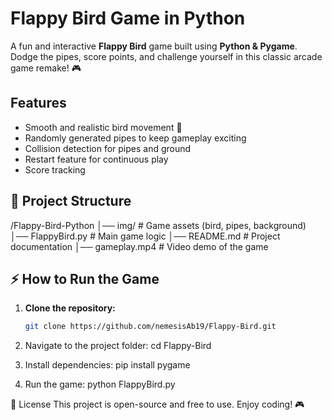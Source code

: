 # Flappy Bird Game in Python
A fun and interactive **Flappy Bird** game built using **Python & Pygame**.  
Dodge the pipes, score points, and challenge yourself in this classic arcade game remake! 🎮

## Features
- Smooth and realistic bird movement 🐤  
- Randomly generated pipes to keep gameplay exciting  
- Collision detection for pipes and ground  
- Restart feature for continuous play  
- Score tracking  

## 📂 Project Structure
/Flappy-Bird-Python 
│── img/   # Game assets (bird, pipes, background) 
│── FlappyBird.py   # Main game logic 
│── README.md   # Project documentation 
│── gameplay.mp4   # Video demo of the game

## ⚡ How to Run the Game
1. **Clone the repository:**
   ```bash
   git clone https://github.com/nemesisAb19/Flappy-Bird.git

2. Navigate to the project folder:
   cd Flappy-Bird

3. Install dependencies:
   pip install pygame

4. Run the game:
   python FlappyBird.py


📜 License
This project is open-source and free to use. Enjoy coding! 🎮
